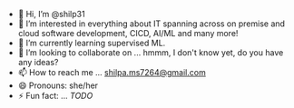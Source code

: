 - 👋 Hi, I’m @shilp31
- 👀 I’m interested in everything about IT spanning across on premise and cloud software development, CICD, AI/ML and many more!
- 🌱 I’m currently learning supervised ML. 
- 💞️ I’m looking to collaborate on ... hmmm, I don't know yet, do you have any ideas? 
- 📫 How to reach me ... shilpa.ms7264@gmail.com
- 😄 Pronouns: she/her
- ⚡ Fun fact: ... *TODO*

<!---
shilp31/shilp31 is a ✨ special ✨ repository because its `README.md` (this file) appears on your GitHub profile.
You can click the Preview link to take a look at your changes.
--->

